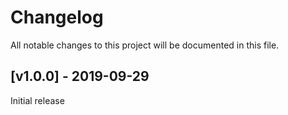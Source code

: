 # Changelog
All notable changes to this project will be documented in this file.

<a name="v1.0.0"></a>
## [v1.0.0] - 2019-09-29

Initial release
